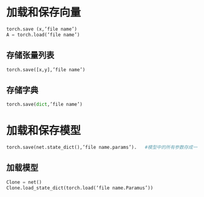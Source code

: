 
# 加载和保存向量

```python
torch.save (x,’file name’)
A = torch.load(‘file name’)
```

## 存储张量列表

```python
torch.save([x,y],’file name’)
```

## 存储字典

```python
torch.save(dict,’file name’)
```

# 加载和保存模型

```python
torch.save(net.state_dict(),’file name.params’).   #模型中的所有参数存成一个字典
```

## 加载模型

```python
Clone = net()
Clone.load_state_dict(torch.load(‘file name.Paramus’))
```
